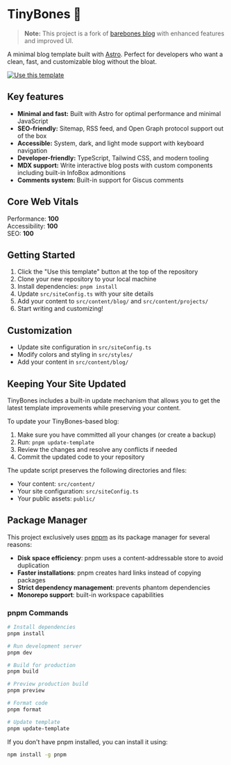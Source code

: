 # TinyBones 🦴

> **Note:** This project is a fork of [barebones blog](https://github.com/trevortylerlee/barebones) with enhanced features and improved UI.

A minimal blog template built with [Astro](https://astro.build/). Perfect for developers who want a clean, fast, and customizable blog without the bloat.

[![Use this template](https://img.shields.io/badge/Use%20this%20template-brightgreen?style=for-the-badge)](https://github.com/itzCozi/tinybones/generate)

## Key features

- **Minimal and fast:** Built with Astro for optimal performance and minimal JavaScript
- **SEO-friendly:** Sitemap, RSS feed, and Open Graph protocol support out of the box
- **Accessible:** System, dark, and light mode support with keyboard navigation
- **Developer-friendly:** TypeScript, Tailwind CSS, and modern tooling
- **MDX support:** Write interactive blog posts with custom components including built-in InfoBox admonitions
- **Comments system:** Built-in support for Giscus comments

## Core Web Vitals

Performance: **100**  
Accessibility: **100**  
SEO: **100**  

## Getting Started


1. Click the "Use this template" button at the top of the repository
2. Clone your new repository to your local machine
3. Install dependencies: `pnpm install`
4. Update `src/siteConfig.ts` with your site details
5. Add your content to `src/content/blog/` and `src/content/projects/`
6. Start writing and customizing!

## Customization

- Update site configuration in `src/siteConfig.ts`
- Modify colors and styling in `src/styles/`
- Add your content in `src/content/blog/`

## Keeping Your Site Updated

TinyBones includes a built-in update mechanism that allows you to get the latest template improvements while preserving your content.

To update your TinyBones-based blog:

1. Make sure you have committed all your changes (or create a backup)
2. Run: `pnpm update-template`
3. Review the changes and resolve any conflicts if needed
4. Commit the updated code to your repository

The update script preserves the following directories and files:
- Your content: `src/content/`
- Your site configuration: `src/siteConfig.ts`
- Your public assets: `public/`

## Package Manager

This project exclusively uses [pnpm](https://pnpm.io/) as its package manager for several reasons:

- **Disk space efficiency**: pnpm uses a content-addressable store to avoid duplication
- **Faster installations**: pnpm creates hard links instead of copying packages
- **Strict dependency management**: prevents phantom dependencies
- **Monorepo support**: built-in workspace capabilities

### pnpm Commands

```bash
# Install dependencies
pnpm install

# Run development server
pnpm dev

# Build for production
pnpm build

# Preview production build
pnpm preview

# Format code
pnpm format

# Update template
pnpm update-template
```

If you don't have pnpm installed, you can install it using:

```bash
npm install -g pnpm
```
